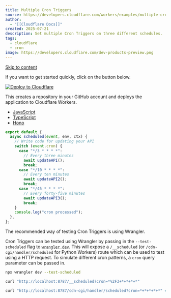 ```yaml
---
title: Multiple Cron Triggers
source: https://developers.cloudflare.com/workers/examples/multiple-cron-triggers/
author:
  - "[[Cloudflare Docs]]"
created: 2025-07-21
description: Set multiple Cron Triggers on three different schedules.
tags:
  - cloudflare
  - cron
image: https://developers.cloudflare.com/dev-products-preview.png
---
```

[Skip to content](https://developers.cloudflare.com/workers/examples/multiple-cron-triggers/#_top)

If you want to get started quickly, click on the button below.

[![Deploy to Cloudflare](https://deploy.workers.cloudflare.com/button)](https://deploy.workers.cloudflare.com/?url=https://github.com/cloudflare/docs-examples/tree/main/workers/multiple-cron-triggers)

This creates a repository in your GitHub account and deploys the application to Cloudflare Workers.

- [JavaScript](https://developers.cloudflare.com/workers/examples/multiple-cron-triggers/#tab-panel-2418)
- [TypeScript](https://developers.cloudflare.com/workers/examples/multiple-cron-triggers/#tab-panel-2419)
- [Hono](https://developers.cloudflare.com/workers/examples/multiple-cron-triggers/#tab-panel-2420)

```js
export default {
  async scheduled(event, env, ctx) {
    // Write code for updating your API
    switch (event.cron) {
      case "*/3 * * * *":
        // Every three minutes
        await updateAPI();
        break;
      case "*/10 * * * *":
        // Every ten minutes
        await updateAPI2();
        break;
      case "*/45 * * * *":
        // Every forty-five minutes
        await updateAPI3();
        break;
    }
    console.log("cron processed");
  },
};
```

The recommended way of testing Cron Triggers is using Wrangler.

Cron Triggers can be tested using Wrangler by passing in the `--test-scheduled` flag to [`wrangler dev`](https://developers.cloudflare.com/workers/wrangler/commands/#dev). This will expose a `/__scheduled` (or `/cdn-cgi/handler/scheduled` for Python Workers) route which can be used to test using a HTTP request. To simulate different cron patterns, a `cron` query parameter can be passed in.

```sh
npx wrangler dev --test-scheduled

curl "http://localhost:8787/__scheduled?cron=*%2F3+*+*+*+*"

curl "http://localhost:8787/cdn-cgi/handler/scheduled?cron=*+*+*+*+*" # Python Workers
```